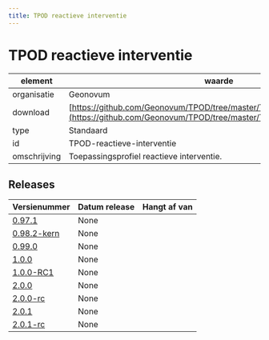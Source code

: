 ```yaml
---
title: TPOD reactieve interventie
---
```


# TPOD reactieve interventie

|element|waarde|
|-----|------|
| organisatie  |Geonovum|
| download  | [https://github.com/Geonovum/TPOD/tree/master/TPOD_Reactieve_interventie](<https://github.com/Geonovum/TPOD/tree/master/TPOD_Reactieve_interventie>)|
| type  |Standaard|
| id  |TPOD-reactieve-interventie|
| omschrijving  |Toepassingsprofiel reactieve interventie.|

## Releases

|Versienummer|Datum release|Hangt af van
|-------|-------|-----|
| [0.97.1](<https://github.com/Geonovum/TPOD/blob/master/TPOD_Reactieve_interventie/TPOD Reactieve interventie v0.97.1.pdf>)|None||
| [0.98.2-kern](<https://github.com/Geonovum/TPOD/blob/master/TPOD_Reactieve_interventie/TPOD Reactieve interventie v0.98.2-kern.pdf>)|None||
| [0.99.0](<https://github.com/Geonovum/TPOD/blob/master/TPOD_Reactieve_interventie/TPOD Reactieve interventie v0.99.0.pdf>)|None||
| [1.0.0](<https://github.com/Geonovum/TPOD/blob/master/TPOD_Reactieve_interventie/TPOD Reactieve interventie v1.0.0.pdf>)|None||
| [1.0.0-RC1](<https://github.com/Geonovum/TPOD/blob/master/TPOD_Reactieve_interventie/TPOD Reactieve interventie v1.0.0-RC1.pdf>)|None||
| [2.0.0](<https://github.com/Geonovum/TPOD/blob/master/TPOD_Reactieve_interventie/TPOD_Reactieve_interventie_v2.0.0.pdf>)|None||
| [2.0.0-rc](<https://github.com/Geonovum/TPOD/blob/master/TPOD_Reactieve_interventie/TPOD_Reactieve_interventie_v2.0.0-rc.pdf>)|None||
| [2.0.1](<https://github.com/Geonovum/TPOD/blob/master/TPOD_Reactieve_interventie/TPOD_reactieve_interventie_v2.0.1.pdf>)|None||
| [2.0.1-rc](<https://github.com/Geonovum/TPOD/blob/master/TPOD_Reactieve_interventie/TPOD_Reactieve_interventie_v2.0.1-rc.pdf>)|None||

